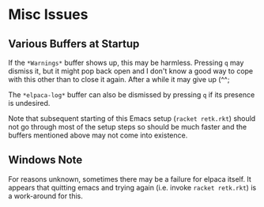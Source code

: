 # Misc Issues

## Various Buffers at Startup

If the `*Warnings*` buffer shows up, this may be harmless.  Pressing
`q` may dismiss it, but it might pop back open and I don't know a good
way to cope with this other than to close it again.  After a while it
may give up (^^;

The `*elpaca-log*` buffer can also be dismissed by pressing `q` if its
presence is undesired.

Note that subsequent starting of this Emacs setup (`racket retk.rkt`)
should not go through most of the setup steps so should be much faster
and the buffers mentioned above may not come into existence.

## Windows Note

For reasons unknown, sometimes there may be a failure for elpaca
itself.  It appears that quitting emacs and trying again (i.e. invoke
`racket retk.rkt`) is a work-around for this.


